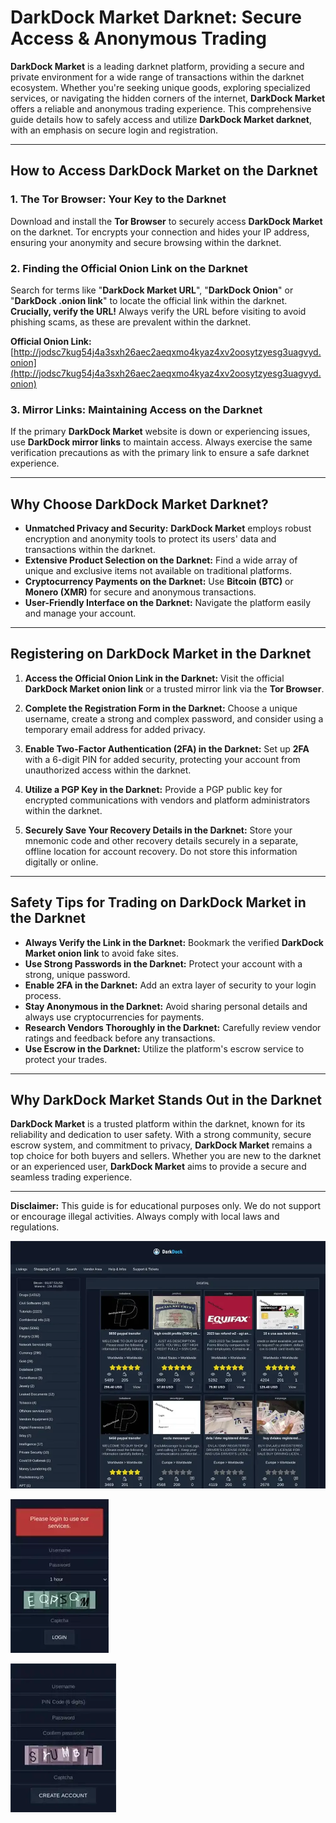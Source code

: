 # DarkDock Market Darknet: Secure Access & Anonymous Trading

**DarkDock Market** is a leading darknet platform, providing a secure and private environment for a wide range of transactions within the darknet ecosystem. Whether you're seeking unique goods, exploring specialized services, or navigating the hidden corners of the internet, **DarkDock Market** offers a reliable and anonymous trading experience. This comprehensive guide details how to safely access and utilize **DarkDock Market darknet**, with an emphasis on secure login and registration.

---

## How to Access DarkDock Market on the Darknet

### 1. **The Tor Browser: Your Key to the Darknet**
Download and install the **Tor Browser** to securely access **DarkDock Market** on the darknet. Tor encrypts your connection and hides your IP address, ensuring your anonymity and secure browsing within the darknet.

### 2. **Finding the Official Onion Link on the Darknet**
Search for terms like "**DarkDock Market URL**", "**DarkDock Onion**" or "**DarkDock .onion link**" to locate the official link within the darknet.
**Crucially, verify the URL!** Always verify the URL before visiting to avoid phishing scams, as these are prevalent within the darknet.

**Official Onion Link:** [http://jodsc7kug54j4a3sxh26aec2aeqxmo4kyaz4xv2oosytzyesg3uagvyd.onion](http://jodsc7kug54j4a3sxh26aec2aeqxmo4kyaz4xv2oosytzyesg3uagvyd.onion) 

### 3. **Mirror Links: Maintaining Access on the Darknet**
If the primary **DarkDock Market** website is down or experiencing issues, use **DarkDock mirror links** to maintain access. Always exercise the same verification precautions as with the primary link to ensure a safe darknet experience.

---

## Why Choose DarkDock Market Darknet?

- **Unmatched Privacy and Security:** **DarkDock Market** employs robust encryption and anonymity tools to protect its users' data and transactions within the darknet.
- **Extensive Product Selection on the Darknet:** Find a wide array of unique and exclusive items not available on traditional platforms.
- **Cryptocurrency Payments on the Darknet:** Use **Bitcoin (BTC)** or **Monero (XMR)** for secure and anonymous transactions.
- **User-Friendly Interface on the Darknet:** Navigate the platform easily and manage your account.

---

## Registering on DarkDock Market in the Darknet

1.  **Access the Official Onion Link in the Darknet:**
Visit the official **DarkDock Market onion link** or a trusted mirror link via the **Tor Browser**.

2.  **Complete the Registration Form in the Darknet:**
Choose a unique username, create a strong and complex password, and consider using a temporary email address for added privacy.

3.  **Enable Two-Factor Authentication (2FA) in the Darknet:**
Set up **2FA** with a 6-digit PIN for added security, protecting your account from unauthorized access within the darknet.

4.  **Utilize a PGP Key in the Darknet:**
Provide a PGP public key for encrypted communications with vendors and platform administrators within the darknet.

5.  **Securely Save Your Recovery Details in the Darknet:**
Store your mnemonic code and other recovery details securely in a separate, offline location for account recovery. Do not store this information digitally or online.

---

## Safety Tips for Trading on DarkDock Market in the Darknet

-   **Always Verify the Link in the Darknet:** Bookmark the verified **DarkDock Market onion link** to avoid fake sites.
-   **Use Strong Passwords in the Darknet:** Protect your account with a strong, unique password.
-   **Enable 2FA in the Darknet:** Add an extra layer of security to your login process.
-   **Stay Anonymous in the Darknet:** Avoid sharing personal details and always use cryptocurrencies for payments.
-   **Research Vendors Thoroughly in the Darknet:** Carefully review vendor ratings and feedback before any transactions.
-   **Use Escrow in the Darknet:** Utilize the platform's escrow service to protect your trades.

---

## Why DarkDock Market Stands Out in the Darknet

**DarkDock Market** is a trusted platform within the darknet, known for its reliability and dedication to user safety. With a strong community, secure escrow system, and commitment to privacy, **DarkDock Market** remains a top choice for both buyers and sellers. Whether you are new to the darknet or an experienced user, **DarkDock Market** aims to provide a secure and seamless trading experience.

---

**Disclaimer:** This guide is for educational purposes only. We do not support or encourage illegal activities. Always comply with local laws and regulations.

<a href="http://jodsc7kug54j4a3sxh26aec2aeqxmo4kyaz4xv2oosytzyesg3uagvyd.onion"><img src="/upload/array.webp" alt="DarkDock Market Preview" style="max-width: 100%;"></a>

<a href="http://jodsc7kug54j4a3sxh26aec2aeqxmo4kyaz4xv2oosytzyesg3uagvyd.onion"><img src="/upload/border.webp" alt="DarkDock Login" style="max-width: 100%;"></a>

<a href="http://jodsc7kug54j4a3sxh26aec2aeqxmo4kyaz4xv2oosytzyesg3uagvyd.onion"><img src="/upload/monitor.webp" alt="DarkDock Register" style="max-width: 100%;"></a>